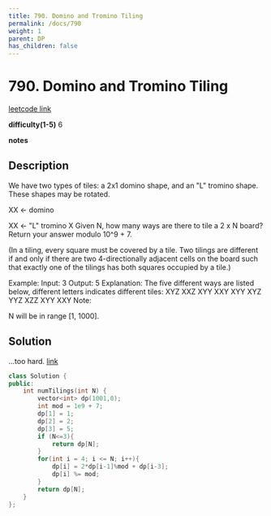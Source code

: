 ```yaml
---
title: 790. Domino and Tromino Tiling
permalink: /docs/790
weight: 1
parent: DP
has_children: false
---
```

# 790. Domino and Tromino Tiling
[leetcode link](https://leetcode.com/problems/domino-and-tromino-tiling/)

**difficulty(1-5)** 
6

**notes**   

## Description
We have two types of tiles: a 2x1 domino shape, and an "L" tromino shape. These shapes may be rotated.

XX  <- domino

XX  <- "L" tromino
X
Given N, how many ways are there to tile a 2 x N board? Return your answer modulo 10^9 + 7.

(In a tiling, every square must be covered by a tile. Two tilings are different if and only if there are two 4-directionally adjacent cells on the board such that exactly one of the tilings has both squares occupied by a tile.)

Example:
Input: 3
Output: 5
Explanation: 
The five different ways are listed below, different letters indicates different tiles:
XYZ XXZ XYY XXY XYY
XYZ YYZ XZZ XYY XXY
Note:

N  will be in range [1, 1000].

## Solution
...too hard.
[link](https://leetcode.com/problems/domino-and-tromino-tiling/discuss/116581/Detail-and-explanation-of-O(n)-solution-why-dpn2*dn-1%2Bdpn-3)

```c++
class Solution {
public:
    int numTilings(int N) {
        vector<int> dp(1001,0);
        int mod = 1e9 + 7;
        dp[1] = 1;
        dp[2] = 2;
        dp[3] = 5;
        if (N<=3){
            return dp[N];
        }
        for(int i = 4; i <= N; i++){
            dp[i] = 2*dp[i-1]%mod + dp[i-3];
            dp[i] %= mod;
        }
        return dp[N];
    }
};
```